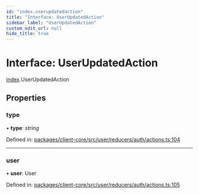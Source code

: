 ```yaml
---
id: "index.userupdatedaction"
title: "Interface: UserUpdatedAction"
sidebar_label: "UserUpdatedAction"
custom_edit_url: null
hide_title: true
---
```


# Interface: UserUpdatedAction

[index](../modules/index.md).UserUpdatedAction

## Properties

### type

• **type**: *string*

Defined in: [packages/client-core/src/user/reducers/auth/actions.ts:104](https://github.com/xr3ngine/xr3ngine/blob/716a06460/packages/client-core/src/user/reducers/auth/actions.ts#L104)

___

### user

• **user**: User

Defined in: [packages/client-core/src/user/reducers/auth/actions.ts:105](https://github.com/xr3ngine/xr3ngine/blob/716a06460/packages/client-core/src/user/reducers/auth/actions.ts#L105)
